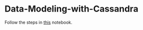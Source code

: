 # Data-Modeling-with-Cassandra

Follow the steps in [this](Project_1B_%20Project_Template.ipynb) notebook.
